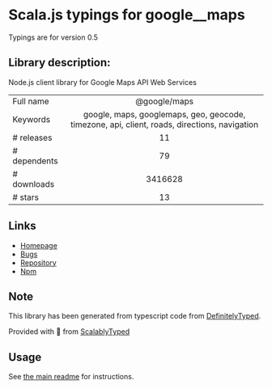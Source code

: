 
# Scala.js typings for google__maps

Typings are for version 0.5

## Library description:
Node.js client library for Google Maps API Web Services

|                    |                 |
| ------------------ | :-------------: |
| Full name          | @google/maps |
| Keywords           | google, maps, googlemaps, geo, geocode, timezone, api, client, roads, directions, navigation |
| # releases         | 11 |
| # dependents       | 79 |
| # downloads        | 3416628 |
| # stars            | 13 |

## Links
- [Homepage](https://github.com/googlemaps/google-maps-services-js)
- [Bugs](https://github.com/googlemaps/google-maps-services-js/issues)
- [Repository](https://github.com/googlemaps/google-maps-services-js)
- [Npm](https://www.npmjs.com/package/%40google%2Fmaps)
    


## Note
This library has been generated from typescript code from [DefinitelyTyped](https://definitelytyped.org).

Provided with :purple_heart: from [ScalablyTyped](https://github.com/oyvindberg/ScalablyTyped)

## Usage
See [the main readme](../../readme.md) for instructions.


